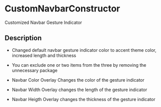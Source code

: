 # CustomNavbarConstructor
Customized Navbar Gesture Indicator

## Description
- Changed default navbar gesture indicator color to accent theme color, increased length and thickness

- You can exclude one or two items from the three by removing the unnecessary package

- Navbar Color Overlay Changes the color of the gesture indicator

- Navbar Width Overlay changes the length of the gesture indicator

- Navbar Heigth Overlay changes the thickness of the gesture indicator 
